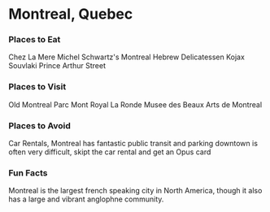 # Montreal, Quebec

### Places to Eat
Chez La Mere Michel
Schwartz's Montreal Hebrew Delicatessen
Kojax Souvlaki
Prince Arthur Street 


### Places to Visit
Old Montreal
Parc Mont Royal
La Ronde
Musee des Beaux Arts de Montreal

### Places to Avoid
Car Rentals, Montreal has fantastic public transit and parking downtown is often very difficult, skipt the car rental and get an Opus card

### Fun Facts
Montreal is the largest french speaking city in North America, though it also has a large and vibrant anglophne community.